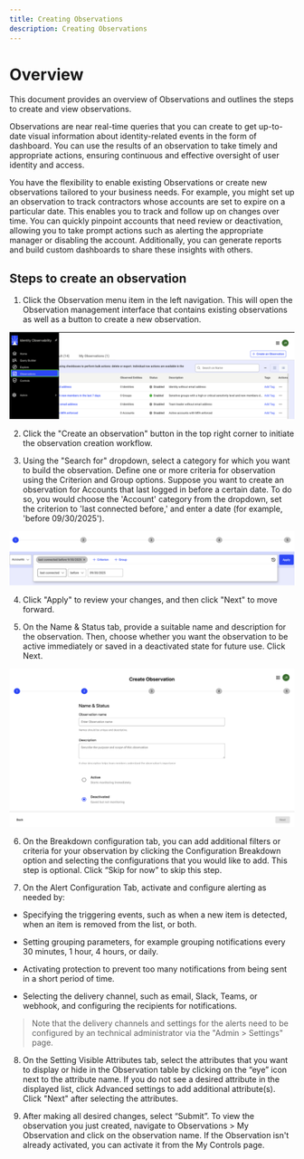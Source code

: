 ```yaml
---
title: Creating Observations
description: Creating Observations  
---
```


# Overview
 
This document provides an overview of Observations and outlines the steps to create and view observations.  
 
Observations are near real-time queries that you can create to get up-to-date visual information about identity-related events in the form of dashboard. You can use the results of an observation to take timely and appropriate actions, ensuring continuous and effective oversight of user identity and access. 
 
You have the flexibility to enable existing Observations or create new observations tailored to your business needs. For example, you might set up an observation to track contractors whose accounts are set to expire on a particular date. This enables you to track and follow up on changes over time. You can quickly pinpoint accounts that need review or deactivation, allowing you to take prompt actions such as alerting the appropriate manager or disabling the account. Additionally, you can generate reports and build custom dashboards to share these insights with others. 

## Steps to create an observation 

1. Click the Observation menu item in the left navigation. This will open the Observation management interface that contains existing observations as well as a button to create a new observation.

  ![Image of Observation menul](Media/obs-navmenu.png "Image of Observation menu")

2. Click the "Create an observation" button in the top right corner to initiate the observation creation workflow. 

3. Using the "Search for" dropdown, select a category for which you want to build the observation. Define one or more criteria for observation using the Criterion and Group options. Suppose you want to create an observation for Accounts that last logged in before a certain date. To do so, you would choose the 'Account' category from the dropdown, set the criterion to 'last connected before,' and enter a date (for example, 'before 09/30/2025').

  ![Image showing initial Observation creation step](Media/obs-create.png "Image showing initial Observation creation step")

4. Click "Apply" to review your changes, and then click "Next" to move forward.

5. On the Name & Status tab, provide a suitable name and description for the observation. Then, choose whether you want the observation to be active immediately or saved in a deactivated state for future use. Click Next.

  ![Image showing Name & Status tabl](Media/obs-name.png "Image showing Name & Status tab")

6. On the Breakdown configuration tab, you can add additional filters or criteria for your observation by clicking the Configuration Breakdown option and selecting the configurations that you would like to add. This step is optional. Click “Skip for now” to skip this step.

7. On the Alert Configuration Tab, activate and configure alerting as needed by:

  * Specifying the triggering events, such as when a new item is detected, when an item is removed from the list, or both.

  * Setting grouping parameters, for example grouping notifications every 30 minutes, 1 hour, 4 hours, or daily.

  * Activating protection to prevent too many notifications from being sent in a short period of time.

  * Selecting the delivery channel, such as email, Slack, Teams, or webhook, and configuring the recipients for notifications.

> Note that the delivery channels and settings for the alerts need to be configured by an technical administrator via the "Admin > Settings" page.  

8. On the Setting Visible Attributes tab, select the attributes that you want to display or hide in the Observation table by clicking on the “eye” icon next to the attribute name. If you do not see a desired attribute in the displayed list, click Advanced settings to add additional attribute(s).  Click "Next" after selecting the attributes.

9. After making all desired changes, select “Submit”. To view the observation you just created, navigate to Observations > My Observation and click on the observation name. If the Observation isn't already activated, you can activate it from the My Controls page. 

